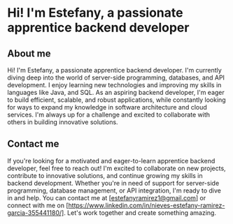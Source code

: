 # Hi! I'm Estefany, a passionate apprentice backend developer

## About me

Hi! I'm Estefany, a passionate apprentice backend developer. I'm currently diving deep into the world of server-side programming, databases, and API development. I enjoy learning new technologies and improving my skills in languages like Java, and SQL. As an aspiring backend developer, I'm eager to build efficient, scalable, and robust applications, while constantly looking for ways to expand my knowledge in software architecture and cloud services. I'm always up for a challenge and excited to collaborate with others in building innovative solutions.

## Contact me

If you're looking for a motivated and eager-to-learn apprentice backend developer, feel free to reach out! I'm excited to collaborate on new projects, contribute to innovative solutions, and continue growing my skills in backend development. Whether you're in need of support for server-side programming, database management, or API integration, I'm ready to dive in and help. You can contact me at [estefanyramirez1@gmail.com] or connect with me on [https://www.linkedin.com/in/nieves-estefany-ramirez-garcia-355441180/]. Let's work together and create something amazing.
